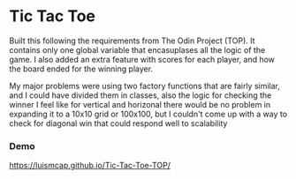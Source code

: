 # Tic Tac Toe

Built this following the requirements from The Odin Project (TOP). It contains only one global variable that encasuplases all the logic of the game. I also added an extra feature with scores for each player, and how the board ended for the winning player.

My major problems were using two factory functions that are fairly similar, and I could have divided them in classes, also the logic for checking the winner I feel like for vertical and horizonal there would be no problem in expanding it to a 10x10 grid or 100x100, but I couldn't come up with a way to check for diagonal win that could respond well to scalability

### Demo
https://luismcap.github.io/Tic-Tac-Toe-TOP/

